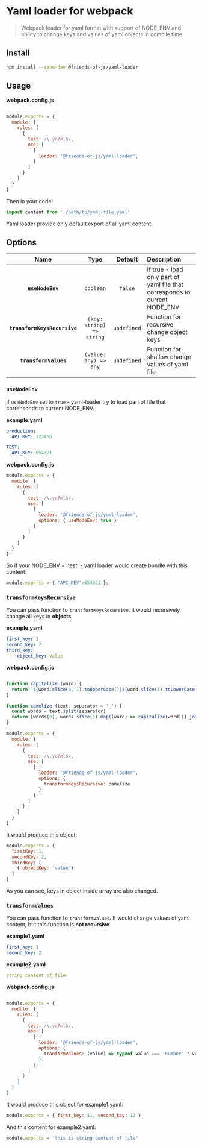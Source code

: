 # Yaml loader for webpack

> Webpack loader for yaml format with support of NODE_ENV and ability to change keys and values of yaml objects in compile time

## Install

```bash
npm install --save-dev @friends-of-js/yaml-loader
```

## Usage

**webpack.config.js**
```javascript

module.exports = {
  module: {
    rules: [
      {
        test: /\.ya?ml$/,
        use: [
          {
            loader: '@friends-of-js/yaml-loader',
          }
        ]
      }
    ]
  }
}
```
Then in your code:
```javascript
import content from './path/to/yaml-file.yaml'
```

Yaml loader provide only default export of all yaml content.

## Options

|Name|Type|Default|Description|
|:--:|:--:|:-----:|:----------|
|**`useNodeEnv`**|`boolean`|`false`|If true - load only part of yaml file that corresponds to current NODE_ENV|
|**`transformKeysRecursive`**|`(key: string) => string`|`undefined`|Function for recursive change object keys|
|**`transformValues`**|`(value: any) => any`|`undefined`|Function for shallow change values of yaml file|

### `useNodeEnv`

If `useNodeEnv` set to `true` - yaml-loader try to load part of file that corrensonds to current NODE_ENV.

**example.yaml**
```yaml
production:
  API_KEY: 123456

TEST:
  API_KEY: 654321
```

**webpack.config.js**
```javascript
module.exports = {
  module: {
    rules: [
      {
        test: /\.ya?ml$/,
        use: [
          {
            loader: '@friends-of-js/yaml-loader',
            options: { useNodeEnv: true }
          }
        ]
      }
    ]
  }
}
```

So if your NODE_ENV = 'test' - yaml loader would create bundle with this content: 
```javascript
module.exports = { "API_KEY":654321 };
```

### `transformKeysRecursive`

You can pass function to `transformKeysRecursive`. It would recursively change all keys in **objects**

**example.yaml**
```yaml
first_key: 1
second_key: 2
third_key:
  - object_key: value
```

**webpack.config.js**
```javascript

function capitalize (word) {
  return `${word.slice(0, 1).toUpperCase()}${word.slice(1).toLowerCase()}`
}

function camelize (text, separator = '_') {
  const words = text.split(separator)
  return [words[0], words.slice(1).map((word) => capitalize(word))].join('')
}

module.exports = {
  module: {
    rules: [
      {
        test: /\.ya?ml$/,
        use: [
          {
            loader: '@friends-of-js/yaml-loader',
            options: {
              transformKeysRecursive: camelize
            }
          }
        ]
      }
    ]
  }
}
```
It would produce this object:
```javascript
module.exports = {
  firstKey: 1,
  secondKey: 2,
  thirdKey: [
    { objectKey: 'value'}
  ]
}
```
As you can see, keys in object inside array are also changed.

### `transformValues`

You can pass function to `transformValues`. It would change values of yaml content, but this function is **not recursive**.


**example1.yaml**
```yaml
first_key: 1
second_key: 2
```

**example2.yaml**
```yaml
string content of file
```

**webpack.config.js**
```javascript

module.exports = {
  module: {
    rules: [
      {
        test: /\.ya?ml$/,
        use: [
          {
            loader: '@friends-of-js/yaml-loader',
            options: {
              tranformValues: (value) => typeof value === 'number' ? value + 10 : `this is `${value}`
            }
          }
        ]
      }
    ]
  }
}
```
It would produce this object for example1.yaml:
```javascript
module.exports = { first_key: 11, second_key: 12 }
```

And this content for example2.yaml:
```javascript
module.exports = 'this is string content of file'
```
